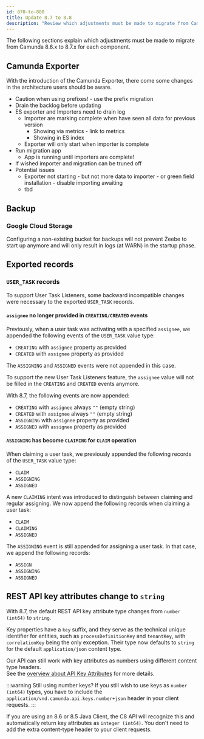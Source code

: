 ```yaml
---
id: 870-to-880
title: Update 8.7 to 8.8
description: "Review which adjustments must be made to migrate from Camunda 8.7.x to Camunda 8.8.0."
---
```


The following sections explain which adjustments must be made to migrate from Camunda 8.6.x to 8.7.x for each component.

## Camunda Exporter

With the introduction of the Camunda Exporter, there come some changes in the architecture users should be aware.

- Caution when using prefixes! - use the prefix migration
- Drain the backlog before updating
- ES exporter and Importers need to drain log
  - Importer are marking complete when have seen all data for previous version
    - Showing via metrics - link to metrics
    - Showing in ES index
  - Exporter will only start when importer is complete
- Run migration app
  - App is running until importers are complete!
- If wished importer and migration can be truned off
- Potential issues
  - Exporter not starting - but not more data to importer - or green field installation - disable importing awaiting
  - tbd

## Backup

### Google Cloud Storage

Configuring a non-existing bucket for backups will not prevent Zeebe to start up anymore and will only result
in logs (at WARN) in the startup phase.

## Exported records

### `USER_TASK` records

To support User Task Listeners, some backward incompatible changes were necessary to the exported `USER_TASK` records.

#### `assignee` no longer provided in `CREATING/CREATED` events

Previously, when a user task was activating with a specified `assignee`,
we appended the following events of the `USER_TASK` value type:

- `CREATING` with `assignee` property as provided
- `CREATED` with `assignee` property as provided

The `ASSIGNING` and `ASSIGNED` events were not appended in this case.

To support the new User Task Listeners feature, the `assignee` value will not be filled in the `CREATING` and `CREATED` events anymore.

With 8.7, the following events are now appended:

- `CREATING` with `assignee` always `""` (empty string)
- `CREATED` with `assignee` always `""` (empty string)
- `ASSIGNING` with `assignee` property as provided
- `ASSIGNED` with `assignee` property as provided

#### `ASSIGNING` has become `CLAIMING` for `CLAIM` operation

When claiming a user task, we previously appended the following records of the `USER_TASK` value type:

- `CLAIM`
- `ASSIGNING`
- `ASSIGNED`

A new `CLAIMING` intent was introduced to distinguish between claiming and regular assigning.
We now append the following records when claiming a user task:

- `CLAIM`
- `CLAIMING`
- `ASSIGNED`

The `ASSIGNING` event is still appended for assigning a user task.
In that case, we append the following records:

- `ASSIGN`
- `ASSIGNING`
- `ASSIGNED`

## REST API key attributes change to `string`

With 8.7, the default REST API key attribute type changes from `number (int64)` to `string`.

Key properties have a `key` suffix, and they serve as the technical unique identifier for entities, such as
`processDefinitionKey` and `tenantKey`, with `correlationKey` being the only exception. Their type now defaults to
`string` for the default `application/json` content type.

Our API can still work with key attributes as numbers using different content type headers.  
See the [overview about API Key Attributes][camunda8-api-overview] for more details.

:::warning Still using number keys?
If you still wish to use keys as `number (int64)` types, you have to include the
`application/vnd.camunda.api.keys.number+json` header in your client requests.
:::

If you are using an 8.6 or 8.5 Java Client, the C8 API will recognize this and automatically return key
attributes as `integer (int64)`. You don't need to add the extra content-type header to your client requests.

[camunda8-api-overview]: ../../../apis-tools/camunda-api-rest/camunda-api-rest-overview.md#api-key-attributes
